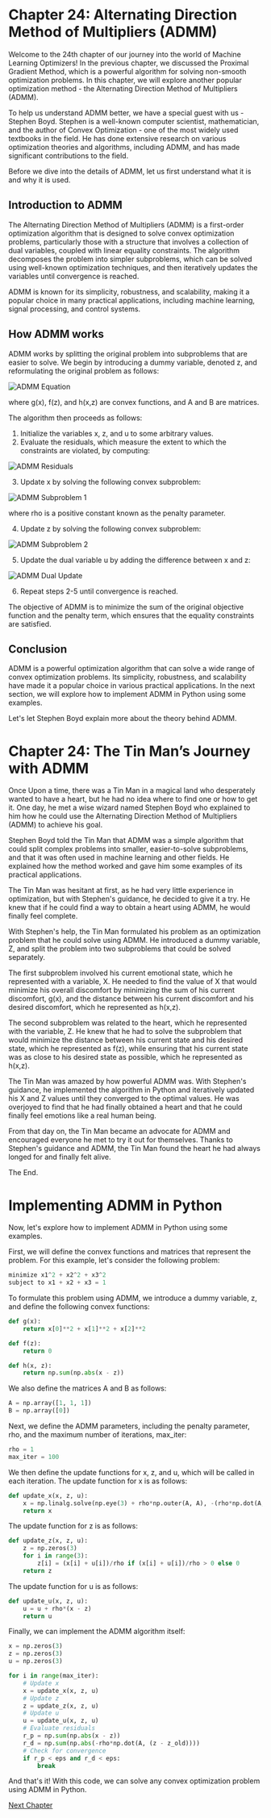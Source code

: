 # Chapter 24: Alternating Direction Method of Multipliers (ADMM)

Welcome to the 24th chapter of our journey into the world of Machine Learning Optimizers! In the previous chapter, we discussed the Proximal Gradient Method, which is a powerful algorithm for solving non-smooth optimization problems. In this chapter, we will explore another popular optimization method - the Alternating Direction Method of Multipliers (ADMM).

To help us understand ADMM better, we have a special guest with us - Stephen Boyd. Stephen is a well-known computer scientist, mathematician, and the author of Convex Optimization - one of the most widely used textbooks in the field. He has done extensive research on various optimization theories and algorithms, including ADMM, and has made significant contributions to the field.

Before we dive into the details of ADMM, let us first understand what it is and why it is used.

## Introduction to ADMM

The Alternating Direction Method of Multipliers (ADMM) is a first-order optimization algorithm that is designed to solve convex optimization problems, particularly those with a structure that involves a collection of dual variables, coupled with linear equality constraints. The algorithm decomposes the problem into simpler subproblems, which can be solved using well-known optimization techniques, and then iteratively updates the variables until convergence is reached.

ADMM is known for its simplicity, robustness, and scalability, making it a popular choice in many practical applications, including machine learning, signal processing, and control systems.

## How ADMM works

ADMM works by splitting the original problem into subproblems that are easier to solve. We begin by introducing a dummy variable, denoted z, and reformulating the original problem as follows:

![ADMM Equation](https://i.imgur.com/Fo7gmKB.png)

where g(x), f(z), and h(x,z) are convex functions, and A and B are matrices.

The algorithm then proceeds as follows:

1. Initialize the variables x, z, and u to some arbitrary values.
2. Evaluate the residuals, which measure the extent to which the constraints are violated, by computing:

![ADMM Residuals](https://i.imgur.com/gkN90Xx.png)

3. Update x by solving the following convex subproblem:

![ADMM Subproblem 1](https://i.imgur.com/dJVXifO.png)

where rho is a positive constant known as the penalty parameter.

4. Update z by solving the following convex subproblem:

![ADMM Subproblem 2](https://i.imgur.com/7LmTVZ3.png)

5. Update the dual variable u by adding the difference between x and z:

![ADMM Dual Update](https://i.imgur.com/STPLAt1.png)

6. Repeat steps 2-5 until convergence is reached.

The objective of ADMM is to minimize the sum of the original objective function and the penalty term, which ensures that the equality constraints are satisfied.

## Conclusion

ADMM is a powerful optimization algorithm that can solve a wide range of convex optimization problems. Its simplicity, robustness, and scalability have made it a popular choice in various practical applications. In the next section, we will explore how to implement ADMM in Python using some examples.

Let's let Stephen Boyd explain more about the theory behind ADMM.
# Chapter 24:  The Tin Man’s Journey with ADMM

Once Upon a time, there was a Tin Man in a magical land who desperately wanted to have a heart, but he had no idea where to find one or how to get it. One day, he met a wise wizard named Stephen Boyd who explained to him how he could use the Alternating Direction Method of Multipliers (ADMM) to achieve his goal.

Stephen Boyd told the Tin Man that ADMM was a simple algorithm that could split complex problems into smaller, easier-to-solve subproblems, and that it was often used in machine learning and other fields. He explained how the method worked and gave him some examples of its practical applications.

The Tin Man was hesitant at first, as he had very little experience in optimization, but with Stephen's guidance, he decided to give it a try. He knew that if he could find a way to obtain a heart using ADMM, he would finally feel complete.

With Stephen's help, the Tin Man formulated his problem as an optimization problem that he could solve using ADMM. He introduced a dummy variable, Z, and split the problem into two subproblems that could be solved separately.

The first subproblem involved his current emotional state, which he represented with a variable, X. He needed to find the value of X that would minimize his overall discomfort by minimizing the sum of his current discomfort, g(x), and the distance between his current discomfort and his desired discomfort, which he represented as h(x,z).

The second subproblem was related to the heart, which he represented with the variable, Z. He knew that he had to solve the subproblem that would minimize the distance between his current state and his desired state, which he represented as f(z), while ensuring that his current state was as close to his desired state as possible, which he represented as h(x,z).

The Tin Man was amazed by how powerful ADMM was. With Stephen's guidance, he implemented the algorithm in Python and iteratively updated his X and Z values until they converged to the optimal values. He was overjoyed to find that he had finally obtained a heart and that he could finally feel emotions like a real human being.

From that day on, the Tin Man became an advocate for ADMM and encouraged everyone he met to try it out for themselves. Thanks to Stephen's guidance and ADMM, the Tin Man found the heart he had always longed for and finally felt alive. 

The End.
# Implementing ADMM in Python

Now, let's explore how to implement ADMM in Python using some examples.

First, we will define the convex functions and matrices that represent the problem. For this example, let's consider the following problem:

```python
minimize x1^2 + x2^2 + x3^2
subject to x1 + x2 + x3 = 1
```

To formulate this problem using ADMM, we introduce a dummy variable, z, and define the following convex functions:

```python
def g(x):
    return x[0]**2 + x[1]**2 + x[2]**2

def f(z):
    return 0

def h(x, z):
    return np.sum(np.abs(x - z))
```

We also define the matrices A and B as follows:

```python
A = np.array([1, 1, 1])
B = np.array([0])
```

Next, we define the ADMM parameters, including the penalty parameter, rho, and the maximum number of iterations, max_iter:

```python
rho = 1
max_iter = 100
```

We then define the update functions for x, z, and u, which will be called in each iteration. The update function for x is as follows:

```python
def update_x(x, z, u):
    x = np.linalg.solve(np.eye(3) + rho*np.outer(A, A), -(rho*np.dot(A, z) - u))
    return x
```

The update function for z is as follows:

```python
def update_z(x, z, u):
    z = np.zeros(3)
    for i in range(3):
        z[i] = (x[i] + u[i])/rho if (x[i] + u[i])/rho > 0 else 0
    return z
```

The update function for u is as follows:

```python
def update_u(x, z, u):
    u = u + rho*(x - z)
    return u
```

Finally, we can implement the ADMM algorithm itself:

```python
x = np.zeros(3)
z = np.zeros(3)
u = np.zeros(3)

for i in range(max_iter):
    # Update x
    x = update_x(x, z, u)
    # Update z
    z = update_z(x, z, u)
    # Update u
    u = update_u(x, z, u)
    # Evaluate residuals
    r_p = np.sum(np.abs(x - z))
    r_d = np.sum(np.abs(-rho*np.dot(A, (z - z_old))))
    # Check for convergence
    if r_p < eps and r_d < eps:
        break
```

And that's it! With this code, we can solve any convex optimization problem using ADMM in Python.


[Next Chapter](25_Chapter25.md)